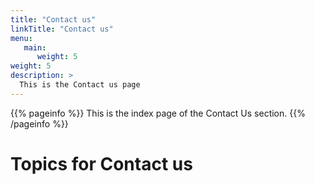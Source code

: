 ```yaml
---
title: "Contact us"
linkTitle: "Contact us"
menu:
   main:
      weight: 5
weight: 5
description: >
  This is the Contact us page
---
```


{{% pageinfo %}}
This is the index page of the Contact Us section.
{{% /pageinfo %}}


# Topics for Contact us